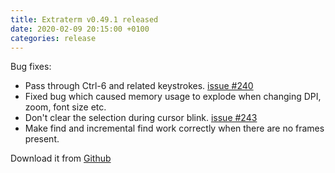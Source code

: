 ```yaml
---
title: Extraterm v0.49.1 released
date: 2020-02-09 20:15:00 +0100
categories: release
---
```


Bug fixes:

* Pass through Ctrl-6 and related keystrokes. [issue #240](https://github.com/sedwards2009/extraterm/issues/240)
* Fixed bug which caused memory usage to explode when changing DPI, zoom, font size etc.
* Don't clear the selection during cursor blink. [issue #243](https://github.com/sedwards2009/extraterm/issues/243)
* Make find and incremental find work correctly when there are no frames present.

Download it from [Github](https://github.com/sedwards2009/extraterm/releases/tag/v0.49.1)
